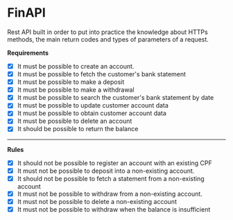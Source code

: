 # FinAPI
 Rest API built in order to put into practice the knowledge about HTTPs methods, the main return codes and types of parameters of a request.

**Requirements**
- [x] It must be possible to create an account.
- [x] It must be possible to fetch the customer's bank statement
- [x] It must be possible to make a deposit
- [x] It must be possible to make a withdrawal
- [x] It must be possible to search the customer's bank statement by date
- [x] It must be possible to update customer account data
- [x] It must be possible to obtain customer account data
- [x] It must be possible to delete an account
- [x] It should be possible to return the balance

-----

**Rules**
- [x] It should not be possible to register an account with an existing CPF
- [x] It must not be possible to deposit into a non-existing account.
- [x] It should not be possible to fetch a statement from a non-existing account
- [x] It must not be possible to withdraw from a non-existing account.
- [x] It must not be possible to delete a non-existing account
- [x] It must not be possible to withdraw when the balance is insufficient
